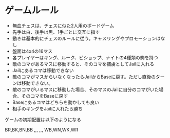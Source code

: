 # ゲームルール

- 無血チェスは、チェスに似た2人用のボードゲーム
- 先手は白、後手は黒、1手ごとに交互に指す
- 動きは基本的にチェスのルールに従う。キャスリングやプロモーションはなし
- 盤面は4x4の16マス
- 各プレイヤーはキング、ルーク、ビショップ、ナイトの4種類の駒を持つ
- 敵のコマがあるマスに移動すると、そのコマを捕虜としてJailに入れる
- Jailにあるコマは移動できない
- 敵のコマがマスからいなくなったらJailからBaseに戻す。ただし直後のターンは移動できない。
- 敵のコマがいるマスに移動した場合、そのマスのJailに自分のコマがいた場合、そのコマをBaseに戻す
- Baseにあるコマはどちらを動かしても良い
- 相手のキングをJailに入れたら勝ち

ゲームの初期配置は以下のようになる

BR,BK,BN,BB
,,,
,,,
WB,WN,WK,WR

